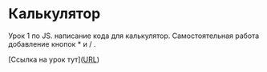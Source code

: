# Калькулятор

Урок 1 по JS. написание кода  для калькулятор. Самостоятельная работа добавление кнопок * и / .

[Ссылка на урок тут]​([URL](https://www.youtube.com/watch?v=fcMcf_4PjfI&list=PLPb9By0vAdboK7Y7kvR1SYnR25z4n_iaI&index=5))